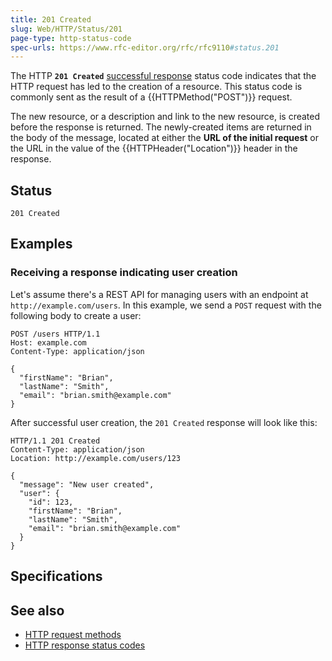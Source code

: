 ```yaml
---
title: 201 Created
slug: Web/HTTP/Status/201
page-type: http-status-code
spec-urls: https://www.rfc-editor.org/rfc/rfc9110#status.201
---
```




The HTTP **`201 Created`** [successful response](/Web/HTTP/Status#successful_responses) status code indicates that the HTTP request has led to the creation of a resource.
This status code is commonly sent as the result of a {{HTTPMethod("POST")}} request.

The new resource, or a description and link to the new resource, is created before the response is returned.
The newly-created items are returned in the body of the message, located at either the **URL of the initial request** or the URL in the value of the {{HTTPHeader("Location")}} header in the response.

## Status

```http
201 Created
```

## Examples

### Receiving a response indicating user creation

Let's assume there's a REST API for managing users with an endpoint at `http://example.com/users`. In this example, we send a `POST` request with the following body to create a user:

```http
POST /users HTTP/1.1
Host: example.com
Content-Type: application/json

{
  "firstName": "Brian",
  "lastName": "Smith",
  "email": "brian.smith@example.com"
}
```

After successful user creation, the `201 Created` response will look like this:

```http
HTTP/1.1 201 Created
Content-Type: application/json
Location: http://example.com/users/123

{
  "message": "New user created",
  "user": {
    "id": 123,
    "firstName": "Brian",
    "lastName": "Smith",
    "email": "brian.smith@example.com"
  }
}
```

## Specifications



## See also

- [HTTP request methods](/Web/HTTP/Methods)
- [HTTP response status codes](/Web/HTTP/Status)
